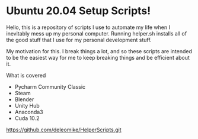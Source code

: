 # Ubuntu 20.04 Setup Scripts!

Hello, this is a repository of scripts I use to automate my life when I inevitably mess up my personal computer. Running helper.sh installs all of the good stuff that I use for my personal development stuff.

My motivation for this. I break things a lot, and so these scripts are intended to be the easiest way for me to keep breaking things and be efficient about it.

What is covered

- Pycharm Community Classic
- Steam
- Blender
- Unity Hub
- Anaconda3
- Cuda 10.2

https://github.com/deleomike/HelperScripts.git
